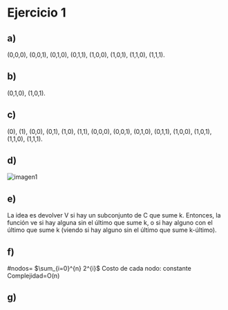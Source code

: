 # Ejercicio 1 
## a) 
(0,0,0), (0,0,1), (0,1,0), (0,1,1), (1,0,0), (1,0,1), (1,1,0), (1,1,1). 

## b) 
(0,1,0), (1,0,1). 

## c) 
(0), (1), (0,0), (0,1), (1,0), (1,1), (0,0,0), (0,0,1), (0,1,0), (0,1,1), (1,0,0), (1,0,1), (1,1,0), (1,1,1). 

## d) 
![imagen1](/Practica_1/images/backtracking_d.png) 

## e) 
La idea es devolver V si hay un subconjunto de C que sume k. Entonces, la función ve si hay alguna sin el último que sume k, o si hay alguno con el último que sume k (viendo si hay alguno sin el último que sume k-último). 

## f) 
#nodos= $\sum_{i=0}^{n} 2^{i}\$
Costo de cada nodo: constante
Complejidad=O(n)

## g) 


